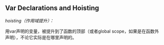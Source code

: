 ## Var Declarations and Hoisting

_hoisting（_作用域提升_）：_

用var声明的变量，被提升到了函数的顶部（或者global scope，如果是在函数外声明），不论它实际是在哪里声明的。

